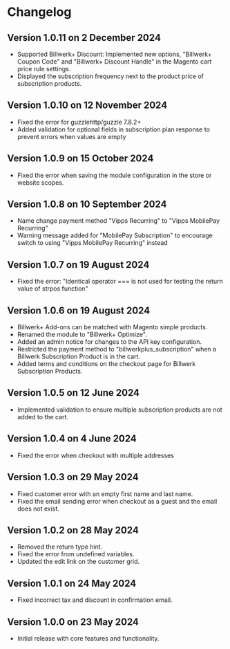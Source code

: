 # Changelog
## Version 1.0.11 on 2 December 2024
- Supported Billwerk+ Discount: Implemented new options, "Billwerk+ Coupon Code" and "Billwerk+ Discount Handle" in the Magento cart price rule settings.
- Displayed the subscription frequency next to the product price of subscription products.

## Version 1.0.10 on 12 November 2024
- Fixed the error for guzzlehttp/guzzle 7.8.2+
- Added validation for optional fields in subscription plan response to prevent errors when values are empty

## Version 1.0.9 on 15 October 2024
- Fixed the error when saving the module configuration in the store or website scopes.

## Version 1.0.8 on 10 September 2024
- Name change payment method "Vipps Recurring" to "Vipps MobilePay Recurring"
- Warning message added for "MobilePay Subscription" to encourage switch to using "Vipps MobilePay Recurring" instead

## Version 1.0.7 on 19 August 2024
- Fixed the error: "Identical operator === is not used for testing the return value of strpos function"

## Version 1.0.6 on 19 August 2024
- Billwerk+ Add-ons can be matched with Magento simple products.
- Renamed the module to "Billwerk+ Optimize".
- Added an admin notice for changes to the API key configuration.
- Restricted the payment method to "billwerkplus_subscription" when a Billwerk Subscription Product is in the cart.
- Added terms and conditions on the checkout page for Billwerk Subscription Products.

## Version 1.0.5 on 12 June 2024
- Implemented validation to ensure multiple subscription products are not added to the cart.

## Version 1.0.4 on 4 June 2024
- Fixed the error when checkout with multiple addresses

## Version 1.0.3 on 29 May 2024
- Fixed customer error with an empty first name and last name.
- Fixed the email sending error when checkout as a guest and the email does not exist.

## Version 1.0.2 on 28 May 2024
- Removed the return type hint.
- Fixed the error from undefined variables.
- Updated the edit link on the customer grid.

## Version 1.0.1 on 24 May 2024
- Fixed incorrect tax and discount in confirmation email.

## Version 1.0.0 on 23 May 2024
- Initial release with core features and functionality.